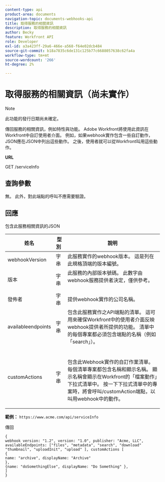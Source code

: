 ```yaml
---
content-type: api
product-area: documents
navigation-topic: documents-webhooks-api
title: 取得服務的相關資訊
description: 取得服務的相關資訊
author: Becky
feature: Workfront API
role: Developer
exl-id: a3a423ff-29a6-466e-a568-f64e02dcb484
source-git-commit: b18a7835c6de131c125b77c6688057638c62fa4a
workflow-type: tm+mt
source-wordcount: '266'
ht-degree: 2%

---
```



# 取得服務的相關資訊（尚未實作）

>[!NOTE]
>
>此功能的發行日期尚未確定。

傳回服務的相關資訊，例如特性與功能。 Adobe Workfront將使用此資訊在Workfront中自訂使用者介面。 例如，如果webhook實作包含一些自訂動作，JSON應在JSON中列出這些動作。 之後，使用者就可以從Workfront叫用這些動作。

**URL**

GET /serviceInfo

## 查詢參數

無。 此外，對此端點的呼叫不應需要驗證。

## 回應

包含此服務相關資訊的JSON

<table style="table-layout:auto"> 
 <col> 
 <col> 
 <col> 
 <thead> 
  <tr> 
   <th>姓名</th> 
   <th>型別 </th> 
   <th>說明</th> 
  </tr> 
 </thead> 
 <tbody> 
  <tr> 
   <td>webhookVersion </td> 
   <td>字串 </td> 
   <td>此服務實作的webhook版本。 這是列在此規格頂端的版本編號。</td> 
  </tr> 
  <tr> 
   <td>版本 </td> 
   <td>字串 </td> 
   <td>此服務的內部版本號碼。 此數字由webhook服務提供者決定，僅供參考。<br><br></td> 
  </tr> 
  <tr> 
   <td>發佈者 </td> 
   <td>字串 </td> 
   <td>提供webhook實作的公司名稱。</td> 
  </tr> 
  <tr> 
   <td>availableendpoints</td> 
   <td>字串 </td> 
   <td>包含此服務實作之API端點的清單。 這可用來確保Workfront中的使用者介面反映webhook提供者所提供的功能。 清單中的每個專案都必須包含端點的名稱（例如「search」）。</td> 
  </tr> 
  <tr> 
   <td>customActions </td> 
   <td>字串</td> 
   <td>  <p>包含此Webhook實作的自訂作業清單。 每個清單專案都包含名稱和顯示名稱。 顯示名稱會顯示在Workfront的「檔案動作」下拉式清單中。 按一下下拉式清單中的專案時，將會呼叫/customAction端點，以叫用webhook中的動作。</p></td> 
  </tr> 
 </tbody> 
</table>

**範例：** `https://www.acme.com/api/serviceInfo`

傳回

```
{
webhook version: "1.2", version: "1.0", publisher: "Acme, LLC", availableEndpoints: ["files", "metadata", "search", "download"
"thumbnail", "uploadInit", "upload" ], customActions [
{
name: "archive", displayName: "Archive" 
}, 
{name: "doSomethingElse", displayName: "Do Something" }, 
] 
}
```
